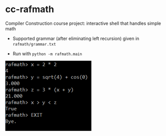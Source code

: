 # cc-rafmath
Compiler Construction course project: interactive shell that handles simple math

- Supported grammar (after eliminating left recursion) given in `rafmath/grammar.txt`

- Run with `python -m rafmath.main`

![Screenshot](/screenshot.png "Screenshot")
